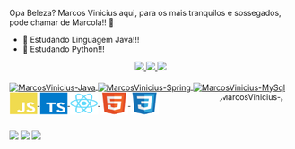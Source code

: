 Opa Beleza? Marcos Vinicius aqui, para os mais tranquilos e sossegados, pode chamar de Marcola!! 👋

- 🌱 Estudando Linguagem Java!!!
- &#129409; Estudando Python!!!

<div align="center">
  <a href="https://github.com/MarcosVxny">
  <img height="180em" src="https://github-readme-stats.vercel.app/api?username=MarcosVxny&show_icons=true&theme=black_all_commits=true&count_private=true"/>
  <img height="180em" src="https://github-readme-stats.vercel.app/api/top-langs/?username=MarcosVxny&layout=compact&langs_count=7&theme=black"/>
  <img height="180em" src="https://github-readme-streak-stats.herokuapp.com/?user=MarcosVxny&theme=black_border=false">
</div>

<div style="display: inline_block"><br>
  <img align="center" alt="MarcosVinicius-Java" height="40" width="50" src="https://cdn.jsdelivr.net/gh/devicons/devicon/icons/java/java-original.svg" />
  <img align="center" alt="MarcosVinicius-Spring" height="40" width="50" src="https://cdn.jsdelivr.net/gh/devicons/devicon/icons/spring/spring-original.svg" />
  <img align="center" alt="MarcosVinicius-MySql" height="40" width="50"  src="https://cdn.jsdelivr.net/gh/devicons/devicon/icons/mysql/mysql-original.svg" />
  <img align="center" alt="MarcosVinicius-Js" height="40" width="50" src="https://raw.githubusercontent.com/devicons/devicon/master/icons/javascript/javascript-plain.svg" />
  <img align="center" alt="MarcosVinicius-Ts" height="40" width="50" src="https://raw.githubusercontent.com/devicons/devicon/master/icons/typescript/typescript-plain.svg" />
  <img align="center" alt="MarcosVinicius-React" height="40" width="50" src="https://raw.githubusercontent.com/devicons/devicon/master/icons/react/react-original.svg" />
  <img align="center" alt="MarcosVinicius-HTML" height="40" width="50" src="https://raw.githubusercontent.com/devicons/devicon/master/icons/html5/html5-original.svg" />
  <img align="center" alt="MarcosVinicius-CSS" height="40" width="50" src="https://raw.githubusercontent.com/devicons/devicon/master/icons/css3/css3-original.svg" />
   <img align="right" alt="MarcosVinicius-pic" height="150" style="border-radius:50px;" src="https://i.pinimg.com/564x/7e/63/db/7e63dbeb5ef6d50b73d0d4875371e6b2.jpg" />
</div>
  
  ##
  
<div>
      <a href="https://www.linkedin.com/in/marcosvxny" target="_blank"><img src="https://img.shields.io/badge/-LinkedIn-%230077B5?style=for-the-badge&logo=linkedin&logoColor=white" target="_blank"></a> 
  <a href = "emailto:oliveiramarcos1280@gmail.com"><img src="https://img.shields.io/badge/-Gmail-%23333?style=for-the-badge&logo=gmail&logoColor=white" target="_blank"></a>
  <a href="https://instagram.com/marcooi_" target="_blank"><img src="https://img.shields.io/badge/-Instagram-%23E4405F?style=for-the-badge&logo=instagram&logoColor=white" target="_blank"><a/>
</div>
